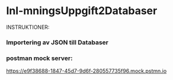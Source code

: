 # Inl-mningsUppgift2Databaser
INSTRUKTIONER:

### Importering av JSON till Databaser

### postman mock server:
  https://e9f38688-1847-45d7-9d6f-280557735f96.mock.pstmn.io

  
  